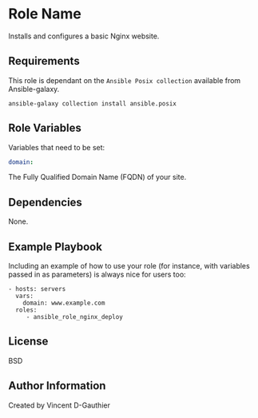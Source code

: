 Role Name
=========

Installs and configures a basic Nginx website.

Requirements
------------

This role is dependant on the `Ansible Posix collection` available from Ansible-galaxy.

```
ansible-galaxy collection install ansible.posix
```

Role Variables
--------------

Variables that need to be set:
```yaml
domain:
```

The Fully Qualified Domain Name (FQDN) of your site.

Dependencies
------------

None.

Example Playbook
----------------

Including an example of how to use your role (for instance, with variables passed in as parameters) is always nice for users too:

    - hosts: servers
      vars: 
        domain: www.example.com
      roles:
         - ansible_role_nginx_deploy 

License
-------

BSD

Author Information
------------------

Created by Vincent D-Gauthier
